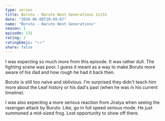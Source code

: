 ```yaml
--- 
type: series 
title: Boruto - Naruto Next Generations 1x131 
date: "2020-06-08T20:49:07" 
name: "Boruto - Naruto Next Generations" 
season: 1 
episode: 131 
rating: 2 
ratingEmoji: "⭐️⭐️" 
share: false 
---
```


I was expecting so much more from this episode. It was rather dull. The fighting scene was poor. I guess it meant as a way to make Boruto more aware of his dad and how rough he had it back then.

Boruto is still too naive and oblivious. I'm surprised they didn't teach him more about the Leaf history or his dad's past (when he was in his current timeline).

I was also expecting a more serious reaction from Jiraiya when seeing the rasengan attack by Buruto. Like, go in full speed serious mode. He just summoned a mid-sized frog. Lost opportunity to show off there.
